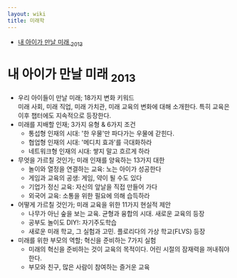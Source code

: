 ```yaml
---
layout: wiki 
title: 미래학
---
```


<!-- TOC -->

- [내 아이가 만날 미래 <sub>2013</sub>](#내-아이가-만날-미래-2013)

<!-- /TOC -->

# 내 아이가 만날 미래 <sub>2013</sub>
- 우리 아이들이 만날 미래; 18가지 변화 키워드  
미래 사회, 미래 직업, 미래 가치관, 미래 교육의 변화에 대해 소개한다. 특히 교육은 이후 챕터에도 지속적으로 등장한다.
- 미래를 지배할 인재; 3가지 유형 & 6가지 조건  
    - 통섭형 인재의 시대: '한 우물'만 파다가는 우물에 갇힌다.
    - 협업형 인재의 시대: '메디치 효과'를 극대화하라
    - 네트워크형 인재의 시대: 쌓지 말고 흐르게 하라
- 무엇을 가르칠 것인가; 미래 인재를 양육하는 13가지 대한
    - 놀이와 열정을 연결하는 교육: 노는 아이가 성공한다
    - 게임과 교육의 공생: 게임, 약이 될 수도 있다
    - 기업가 정신 교육: 자신의 앞날을 직접 만들어 가다
    - 외국어 교육: 소통을 위한 필요에 의해 습득하라
- 어떻게 가르칠 것인가; 미래 교육을 위한 11가지 현실적 제안
    - 나무가 아닌 숲을 보는 교육. 균형과 융합의 시대. 새로운 교육의 등장
    - 공부도 놀이도 DIY!: 자기주도학습
    - 새로운 미래 학교, 그 실험과 고민. 플로리다의 가상 학교(FLVS) 등장
- 미래를 위한 부모의 역할; 혁신을 준비하는 7가지 실험
    - 미래의 혁신을 준비하는 것이 교육의 목적이다. 어린 시절의 잠재력을 꺼내줘야 한다.
    - 부모와 친구, 많은 사람이 참여하는 즐거운 교육